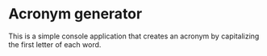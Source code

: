 # Acronym generator
This is a simple console application that creates an acronym by capitalizing the first letter of each word.
